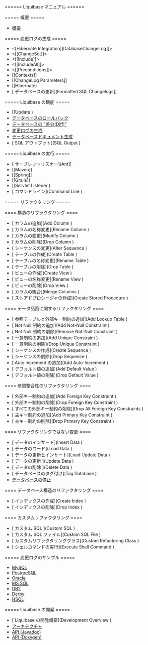 ====== Liquibase マニュアル ======



===== 概要 =====
  * [ 概要](Overview )


===== 変更ログの生成 =====
  * <[Hibernate Integration](DatabaseChangeLog]]>
  * <[[ChangeSet]]>
  * <[[Include]]>
  * <[[IncludeAll]]>
  * <[[Preconditions]]>
  * [[Contexts]]
  * [[ChangeLog Parameters]]
  * [[Hibernate)
  * [ データベースの更新](Formatted SQL Changelogs]]



===== Liquibase の機能 =====
  * [[Update )
  * [ データベースのロールバック](Rollback )
  * [ データベースの "差分(Diff)"](Diff )
  * [変更ログの生成](generating_changelogs)
  * [ データベースドキュメント生成](DBDoc )
  * [ SQL アウトプット](SQL Output )

===== Liquibase の実行 =====
  * [ サーブレットリスナー](Ant]]
  * [[Maven]]
  * [[Spring]]
  * [[Grails]]
  * [[Servlet Listener )
  * [ コマンドライン](Command Line )


===== リファクタリング =====


==== 構造のリファクタリング ====
  * [ カラムの追加](Add Column )
  * [ カラムの名称変更](Rename Column )
  * [ カラムの変更](Modify Column )
  * [ カラムの削除](Drop Column )
  * [ シーケンスの変更](Alter Sequence )
  * [ テーブルの作成](Create Table )
  * [ テーブルの名称変更](Rename Table )
  * [ テーブルの削除](Drop Table )
  * [ ビューの作成](Create View )
  * [ ビューの名称変更](Rename View )
  * [ ビューの削除](Drop View )
  * [ カラムの統合](Merge Columns )
  * [ ストアドプロシージャの作成](Create Stored Procedure )




==== データ品質に関するリファクタリング ====
  * [ 参照テーブルと外部キー制約の追加](Add Lookup Table )
  * [ Not Null 制約の追加](Add Not-Null Constraint )
  * [ Not Null 制約の削除](Remove Not-Null Constraint )
  * [ 一意制約の追加](Add Unique Constraint )
  * [ 一意制約の削除](Drop Unique Constraint )
  * [ シーケンスの作成](Create Sequence )
  * [ シーケンスの削除](Drop Sequence )
  * [ Auto increment の追加](Add Auto-Increment )
  * [ デフォルト値の追加](Add Default Value )
  * [ デフォルト値の削除](Drop Default Value )


==== 参照整合性のリファクタリング ====
  * [ 外部キー制約の追加](Add Foreign Key Constraint )
  * [ 外部キー制約の削除](Drop Foreign Key Constraint )
  * [ すべての外部キー制約の削除](Drop All Foreign Key Constraints )
  * [ 主キー制約の追加](Add Primary Key Constraint )
  * [ 主キー制約の削除](Drop Primary Key Constraint )



==== リファクタリングではない変更 ====
  * [ データのインサート](Insert Data )
  * [ データのロード](Load Data )
  * [ データの更新とインサート](Load Update Data )
  * [ データの更新 ](Update Data )
  * [ データの削除 ](Delete Data )
  * [ データベースのタグ付け](Tag Database )
  * [ データベースの停止](stop )


==== データベース構造のリファクタリング ====
  * [ インデックスの作成](Create Index )
  * [ インデックスの削除](Drop Index )


==== カスタムリファクタリング ====
  * [ カスタム SQL ](Custom SQL )
  * [ カスタム SQL ファイル](Custom SQL File )
  * [ カスタムリファクタリングクラス](Custom Refactoring Class )
  * [ シェルコマンドの実行](Execute Shell Command )



===== 変更ログのサンプル =====
  * [MySQL](http://www.liquibase.org/samples/changelogs/mysql.changelog.xml)
  * [PostgreSQL](http://www.liquibase.org/samples/changelogs/pgsql.changelog.xml)
  * [Oracle](http://www.liquibase.org/samples/changelogs/oracle.changelog.xml)
  * [MS SQL](http://www.liquibase.org/samples/changelogs/mssql.changelog.xml)
  * [DB2](http://www.liquibase.org/samples/changelogs/db2.changelog.xml)
  * [Derby](http://www.liquibase.org/samples/changelogs/derby.changelog.xml)
  * [HSQL](http://www.liquibase.org/samples/changelogs/hsql.changelog.xml)


===== Liquibase の開発 =====
  * [ Liquibase の開発概要](Development Overview )
  * [ アーキテクチャ](Architecture )
  * [API (Javadoc)](http://www.liquibase.org/manual/latest/api/index.html)
  * [API (Doxygen)](http://www.liquibase.org/manual/latest/doxygen/html/index.html)